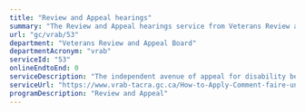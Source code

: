 ```yaml
---
title: "Review and Appeal hearings"
summary: "The Review and Appeal hearings service from Veterans Review and Appeal Board is not available end-to-end online, according to the GC Service Inventory."
url: "gc/vrab/53"
department: "Veterans Review and Appeal Board"
departmentAcronym: "vrab"
serviceId: "53"
onlineEndtoEnd: 0
serviceDescription: "The independent avenue of appeal for disability benefits decisions made by Veterans Affairs Canada (VAC). Two levels of appeal are provided: Review, and if the applicant remains dissatisfied, Appeal. The service applies rules and dispenses impartial decisions for Veterans, Canadian Armed Forces and Royal Canadian Mounted Police members, and their families."
serviceUrl: "https://www.vrab-tacra.gc.ca/How-to-Apply-Comment-faire-une-demande-eng.cfm"
programDescription: "Review and Appeal"
---
```

